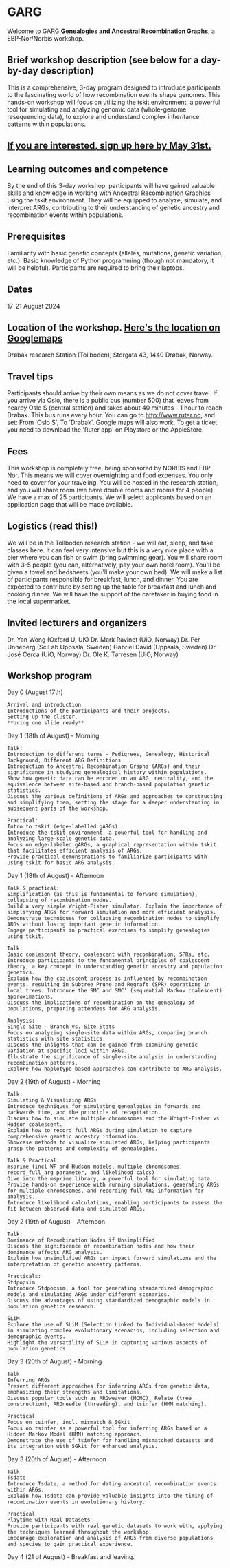# GARG

Welcome to GARG **Genealogies and Ancestral Recombination Graphs**, a EBP-Nor/Norbis workshop.
<br>
## Brief workshop description (see below for a day-by-day description)
This is a comprehensive, 3-day program designed to introduce participants to the fascinating world of how recombination events shape genomes. This hands-on workshop will focus on utilizing the tskit environment, a powerful tool for simulating and analyzing genomic data (whole-genome resequencing data), to explore and understand complex inheritance patterns within populations.
<br>

## [If you are interested, sign up here by May 31st.](https://docs.google.com/forms/d/e/1FAIpQLSfAu-ifBV9xI2M4Qed1v43bgOs8tWUizAI1OltMdslV-XWvGw/viewform?usp=sf_link)

## Learning outcomes and competence
By the end of this 3-day workshop, participants will have gained valuable skills and knowledge in working with Ancestral Recombination Graphics using the tskit environment. They will be equipped to analyze, simulate, and interpret ARGs, contributing to their understanding of genetic ancestry and recombination events within populations.
<br>

## Prerequisites
Familiarity with basic genetic concepts (alleles, mutations, genetic variation, etc.).
Basic knowledge of Python programming (though not mandatory, it will be helpful).
Participants are required to bring their laptops.
<br>

## Dates
17-21 August 2024

## Location of the workshop. [Here's the location on Googlemaps](https://www.google.com/maps/place/Storgata+43,+1440+Dr%C3%B8bak,+Norway/@59.6587149,10.6298365,20.64z/data=!4m9!1m2!2m1!1stollboden!3m5!1s0x46414424a65fcd75:0x7a9de006e9bd1221!8m2!3d59.6587603!4d10.6301111!16s%2Fg%2F11c26l0m8t?entry=ttu)
Drøbak research Station (Tollboden), Storgata 43, 1440 Drøbak, Norway.

## Travel tips
Participants should arrive by their own means as we do not cover travel. If you arrive via Oslo, there is a public bus (number 500) that leaves from nearby Oslo S (central station) and takes about 40 minutes - 1 hour to reach Drøbak. This bus runs every hour. You can go to http://www.ruter.no, and set: From 'Oslo S', To 'Drøbak'. Google maps will also work. To get a ticket you need to download the 'Ruter app' on Playstore or the AppleStore.

##  Fees
This workshop is completely free, being sponsored by NORBIS and EBP-Nor. This means we will cover overnighting and food expenses. You only need to cover for your traveling. You will be hosted in the research station, and you will share room (we have double rooms and rooms for 4 people). We have a max of 25 participants. We will select applicants based on an application page that will be made available.

## Logistics **(read this!)**
We will be in the Tollboden research station - we will eat, sleep, and take classes here. It can feel very intensive but this is a very nice place with a pier where you can fish or swim (bring swimming gear). You will share room with 3-5 people (you can, alternatively, pay your own hotel room). You'll be given a towel and bedsheets (you'll make your own bed).
We will make a list of participants responsible for breakfast, lunch, and dinner. You are expected to contribute by setting up the table for breakfast and lunch and cooking dinner. We will have the support of the caretaker in buying food in the local supermarket.

## Invited lecturers and organizers
Dr. Yan Wong (Oxford U, UK)
Dr. Mark Ravinet (UiO, Norway)
Dr. Per Unneberg (SciLab Uppsala, Sweden)
Gabriel David (Uppsala, Sweden)
Dr. José Cerca (UiO, Norway)
Dr. Ole K. Tørresen (UiO, Norway)

## Workshop program
Day 0 (August 17th)

```
Arrival and introduction
Introductions of the participants and their projects.
Setting up the cluster.
**bring one slide ready**

```
Day 1 (18th of August) - Morning
```
Talk:
Introduction to different terms - Pedigrees, Genealogy, Historical Background, Different ARG Definitions
Introduction to Ancestral Recombination Graphs (ARGs) and their significance in studying genealogical history within populations.
Show how genetic data can be encoded on an ARG, neutrality, and the equivalence between site-based and branch-based population genetic statistics.
Discuss the various definitions of ARGs and approaches to constructing and simplifying them, setting the stage for a deeper understanding in subsequent parts of the workshop.

Practical:
Intro to tskit (edge-labelled gARGs)
Introduce the tskit environment, a powerful tool for handling and analyzing large-scale genetic data.
Focus on edge-labeled gARGs, a graphical representation within tskit that facilitates efficient analysis of ARGs.
Provide practical demonstrations to familiarize participants with using tskit for basic ARG analysis.
```

Day 1 (18th of August) - Afternoon
```
Talk & practical:
Simplification (as this is fundamental to forward simulation), collapsing of recombination nodes.
Build a very simple Wright-Fisher simulator. Explain the importance of simplifying ARGs for forward simulation and more efficient analysis.
Demonstrate techniques for collapsing recombination nodes to simplify ARGs without losing important genetic information.
Engage participants in practical exercises to simplify genealogies using tskit.

Talk:
Basic coalescent theory, coalescent with recombination, SPRs, etc.
Introduce participants to the fundamental principles of coalescent theory, a key concept in understanding genetic ancestry and population genetics.
Explain how the coalescent process is influenced by recombination events, resulting in Subtree Prune and Regraft (SPR) operations in local trees. Introduce the SMC and SMC’ (sequential Markov coalescent) approximations.
Discuss the implications of recombination on the genealogy of populations, preparing attendees for ARG analysis.

Analysis:
Single Site - Branch vs. Site Stats
Focus on analyzing single-site data within ARGs, comparing branch statistics with site statistics.
Discuss the insights that can be gained from examining genetic variation at specific loci within ARGs.
Illustrate the significance of single-site analysis in understanding recombination patterns.
Explore how haplotype-based approaches can contribute to ARG analysis.
```

Day 2 (19th of August) - Morning
```
Talk:
Simulating & Visualizing ARGs
Introduce techniques for simulating genealogies in forwards and backwards time, and the principle of recapitation.
Discuss how to simulate multiple chromosomes and the Wright-Fisher vs Hudson coalescent.
Explain how to record full ARGs during simulation to capture comprehensive genetic ancestry information.
Showcase methods to visualize simulated ARGs, helping participants grasp the patterns and complexity of genealogies.

Talk & Practical:
msprime (incl WF and Hudson models, multiple chromosomes, record_full_arg parameter, and likelihood calcs)
Dive into the msprime library, a powerful tool for simulating data.
Provide hands-on experience with running simulations, generating ARGs for multiple chromosomes, and recording full ARG information for analysis.
Introduce likelihood calculations, enabling participants to assess the fit between observed data and simulated ARGs.
```

Day 2 (19th of August) - Afternoon
```
Talk:
Dominance of Recombination Nodes if Unsimplified
Discuss the significance of recombination nodes and how their dominance affects ARG analysis.
Explain how unsimplified ARGs can impact forward simulations and the interpretation of genetic ancestry patterns.

Practicals:
Stdpopsim
Introduce Stdpopsim, a tool for generating standardized demographic models and simulating ARGs under different scenarios.
Discuss the advantages of using standardized demographic models in population genetics research.

SLiM
Explore the use of SLiM (Selection Linked to Individual-based Models) in simulating complex evolutionary scenarios, including selection and demographic events.
Highlight the versatility of SLiM in capturing various aspects of population genetics.
```

Day 3 (20th of August) - Morning
```
Talk
Inferring ARGs
Present different approaches for inferring ARGs from genetic data, emphasizing their strengths and limitations.
Discuss popular tools such as ARGweaver (MCMC), Relate (tree construction), ARGneedle (threading), and tsinfer (HMM matching).

Practical
Focus on tsinfer, incl. mismatch & SGkit
Focus on tsinfer as a powerful tool for inferring ARGs based on a Hidden Markov Model (HMM) matching approach.
Demonstrate the use of tsinfer for handling mismatched datasets and its integration with SGkit for enhanced analysis.
```

Day 3 (20th of August) - Afternoon
```
Talk
Tsdate
Introduce Tsdate, a method for dating ancestral recombination events within ARGs.
Explain how Tsdate can provide valuable insights into the timing of recombination events in evolutionary history.

Practical
Playtime with Real Datasets
Provide participants with real genetic datasets to work with, applying the techniques learned throughout the workshop.
Encourage exploration and analysis of ARGs from diverse populations and species to gain practical experience.
```

Day 4 (21 of August) - Breakfast and leaving.
